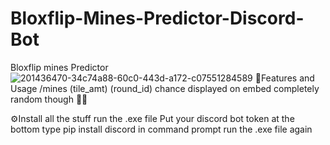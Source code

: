 # Bloxflip-Mines-Predictor-Discord-Bot
Bloxflip mines Predictor
![201436470-34c74a88-60c0-443d-a172-c07551284589](https://user-images.githubusercontent.com/106480945/206899720-10fecd29-aca9-4be0-97d0-ac81c4ad029c.png)
📝Features and Usage
/mines (tile_amt) (round_id)
chance displayed on embed completely random though 🤷‍♂️

⚙️Install all the stuff
run the .exe file
Put your discord bot token at the bottom
type pip install discord in command prompt run the .exe file again
